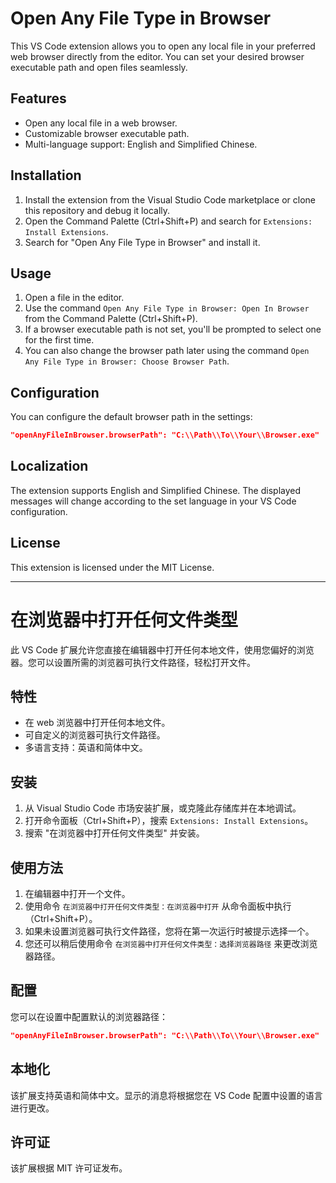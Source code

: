 # Open Any File Type in Browser

This VS Code extension allows you to open any local file in your preferred web browser directly from the editor. You can set your desired browser executable path and open files seamlessly.

## Features

- Open any local file in a web browser.
- Customizable browser executable path.
- Multi-language support: English and Simplified Chinese.

## Installation

1. Install the extension from the Visual Studio Code marketplace or clone this repository and debug it locally.
2. Open the Command Palette (Ctrl+Shift+P) and search for `Extensions: Install Extensions`.
3. Search for "Open Any File Type in Browser" and install it.

## Usage

1. Open a file in the editor.
2. Use the command `Open Any File Type in Browser: Open In Browser` from the Command Palette (Ctrl+Shift+P).
3. If a browser executable path is not set, you'll be prompted to select one for the first time.
4. You can also change the browser path later using the command `Open Any File Type in Browser: Choose Browser Path`.

## Configuration

You can configure the default browser path in the settings:

```json
"openAnyFileInBrowser.browserPath": "C:\\Path\\To\\Your\\Browser.exe"
```

## Localization

The extension supports English and Simplified Chinese. The displayed messages will change according to the set language in your VS Code configuration.

## License

This extension is licensed under the MIT License.

---

# 在浏览器中打开任何文件类型

此 VS Code 扩展允许您直接在编辑器中打开任何本地文件，使用您偏好的浏览器。您可以设置所需的浏览器可执行文件路径，轻松打开文件。

## 特性

- 在 web 浏览器中打开任何本地文件。
- 可自定义的浏览器可执行文件路径。
- 多语言支持：英语和简体中文。

## 安装

1. 从 Visual Studio Code 市场安装扩展，或克隆此存储库并在本地调试。
2. 打开命令面板（Ctrl+Shift+P），搜索 `Extensions: Install Extensions`。
3. 搜索 "在浏览器中打开任何文件类型" 并安装。

## 使用方法

1. 在编辑器中打开一个文件。
2. 使用命令 `在浏览器中打开任何文件类型：在浏览器中打开` 从命令面板中执行（Ctrl+Shift+P）。
3. 如果未设置浏览器可执行文件路径，您将在第一次运行时被提示选择一个。
4. 您还可以稍后使用命令 `在浏览器中打开任何文件类型：选择浏览器路径` 来更改浏览器路径。

## 配置

您可以在设置中配置默认的浏览器路径：

```json
"openAnyFileInBrowser.browserPath": "C:\\Path\\To\\Your\\Browser.exe"
```

## 本地化

该扩展支持英语和简体中文。显示的消息将根据您在 VS Code 配置中设置的语言进行更改。

## 许可证

该扩展根据 MIT 许可证发布。

